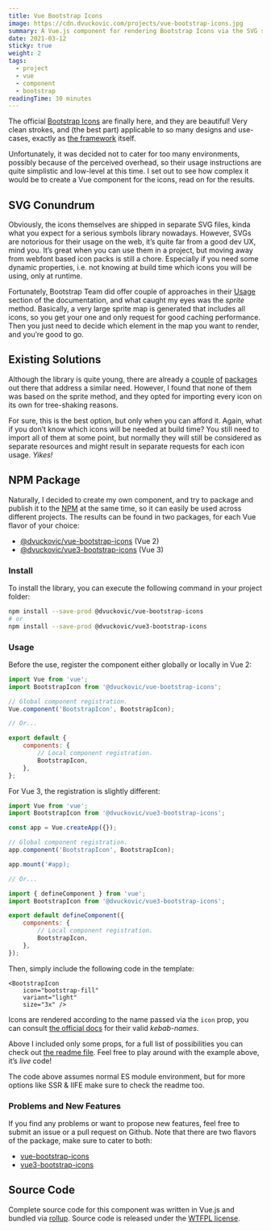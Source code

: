 ```yaml
---
title: Vue Bootstrap Icons
image: https://cdn.dvuckovic.com/projects/vue-bootstrap-icons.jpg
summary: A Vue.js component for rendering Bootstrap Icons via the SVG sprite method
date: 2021-03-12
sticky: true
weight: 2
tags:
  - project
  - vue
  - component
  - bootstrap
readingTime: 30 minutes
---
```


The official [Bootstrap Icons](https://icons.getbootstrap.com/) are finally here, and they are beautiful! Very clean strokes, and (the best part) applicable to so many designs and use-cases, exactly as [the framework](https://getbootstrap.com/) itself.

Unfortunately, it was decided not to cater for too many environments, possibly because of the perceived overhead, so their usage instructions are quite simplistic and low-level at this time. I set out to see how complex it would be to create a Vue component for the icons, read on for the results.

## SVG Conundrum

Obviously, the icons themselves are shipped in separate SVG files, kinda what you expect for a serious symbols library nowadays. However, SVGs are notorious for their usage on the web, it’s quite far from a good dev UX, mind you. It’s great when you can use them in a project, but moving away from webfont based icon packs is still a chore. Especially if you need some dynamic properties, i.e. not knowing at build time which icons you will be using, only at runtime.

Fortunately, Bootstrap Team did offer couple of approaches in their [Usage](https://icons.getbootstrap.com/#usage) section of the documentation, and what caught my eyes was the _sprite_ method. Basically, a very large sprite map is generated that includes all icons, so you get your one and only request for good caching performance. Then you just need to decide which element in the map you want to render, and you’re good to go.

## Existing Solutions

Although the library is quite young, there are already a [couple](https://www.npmjs.com/package/bootstrap-vue) [of](https://www.npmjs.com/package/bootstrap-icons-vue) [packages](https://www.npmjs.com/package/vue-bootstrap-icons) out there that address a similar need. However, I found that none of them was based on the sprite method, and they opted for importing every icon on its own for tree-shaking reasons.

For sure, this is the best option, but only when you can afford it. Again, what if you don’t know which icons will be needed at build time? You still need to import all of them at some point, but normally they will still be considered as separate resources and might result in separate requests for each icon usage. _Yikes!_

## NPM Package

Naturally, I decided to create my own component, and try to package and publish it to the [NPM](https://www.npmjs.com) at the same time, so it can easily be used across different projects. The results can be found in two packages, for each Vue flavor of your choice:

* [@dvuckovic/vue-bootstrap-icons](https://www.npmjs.com/package/@dvuckovic/vue-bootstrap-icons) (Vue 2)
* [@dvuckovic/vue3-bootstrap-icons](https://www.npmjs.com/package/@dvuckovic/vue3-bootstrap-icons) (Vue 3)

### Install

To install the library, you can execute the following command in your project folder:

```sh
npm install --save-prod @dvuckovic/vue-bootstrap-icons
# or
npm install --save-prod @dvuckovic/vue3-bootstrap-icons
```

### Usage

Before the use, register the component either globally or locally in Vue 2:

```js
import Vue from 'vue';
import BootstrapIcon from '@dvuckovic/vue-bootstrap-icons';

// Global component registration.
Vue.component('BootstrapIcon', BootstrapIcon);

// Or...

export default {
    components: {
        // Local component registration.
        BootstrapIcon,
    },
};
```

For Vue 3, the registration is slightly different:

```js
import Vue from 'vue';
import BootstrapIcon from '@dvuckovic/vue3-bootstrap-icons';

const app = Vue.createApp({});

// Global component registration.
app.component('BootstrapIcon', BootstrapIcon);

app.mount('#app);

// Or...

import { defineComponent } from 'vue';
import BootstrapIcon from '@dvuckovic/vue3-bootstrap-icons';

export default defineComponent({
    components: {
        // Local component registration.
        BootstrapIcon,
    },
});
```

Then, simply include the following code in the template:

```vue live
<BootstrapIcon
    icon="bootstrap-fill"
    variant="light"
    size="3x" />
```

Icons are rendered according to the name passed via the `icon` prop, you can consult [the official docs](https://icons.getbootstrap.com/#icons) for their valid _kebab-names_.

Above I included only some props, for a full list of possibilities you can check out [the readme file](https://github.com/dvuckovic/vue-bootstrap-icons#props). Feel free to play around with the example above, it’s _live_ code!

The code above assumes normal ES module environment, but for more options like SSR & IIFE make sure to check the readme too.

### Problems and New Features

If you find any problems or want to propose new features, feel free to submit an issue or a pull request on Github. Note that there are two flavors of the package, make sure to cater to both:

* [vue-bootstrap-icons](https://github.com/dvuckovic/vue-bootstrap-icons)
* [vue3-bootstrap-icons](https://github.com/dvuckovic/vue3-bootstrap-icons)

## Source Code

Complete source code for this component was written in Vue.js and bundled via [rollup](https://vuejs.org/v2/cookbook/packaging-sfc-for-npm.html). Source code is released under the [WTFPL license](http://www.wtfpl.net/).

